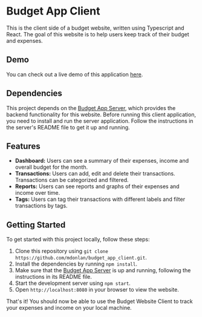 # Budget App Client

This is the client side of a budget website, written using Typescript and React. The goal of this website is to help users keep track of their budget and expenses.

## Demo

You can check out a live demo of this application [here](https://budget.michaeldonlan.com).

## Dependencies

This project depends on the [Budget App Server](https://github.com/mdonlan/budget_app_server), which provides the backend functionality for this website. Before running this client application, you need to install and run the server application. Follow the instructions in the server's README file to get it up and running.

## Features

- **Dashboard:** Users can see a summary of their expenses, income and overall budget for the month.
- **Transactions:** Users can add, edit and delete their transactions. Transactions can be categorized and filtered.
- **Reports:** Users can see reports and graphs of their expenses and income over time.
- **Tags:** Users can tag their transactions with different labels and filter transactions by tags.

## Getting Started

To get started with this project locally, follow these steps:

1. Clone this repository using `git clone https://github.com/mdonlan/budget_app_client.git`.
2. Install the dependencies by running `npm install`.
3. Make sure that the [Budget App Server](https://github.com/mdonlan/budget_app_server) is up and running, following the instructions in its README file.
4. Start the development server using `npm start`.
5. Open `http://localhost:8080` in your browser to view the website.

That's it! You should now be able to use the Budget Website Client to track your expenses and income on your local machine.